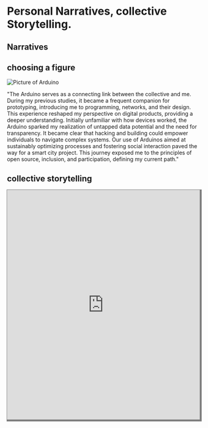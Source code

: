 # Personal Narratives, collective Storytelling. 

## Narratives


## choosing a figure
![Picture of Arduino](../../images/Bearbeitet/Arduino.png)

"The Arduino serves as a connecting link between the collective and me. During my previous studies, it became a frequent companion for prototyping, introducing me to programming, networks, and their design. This experience reshaped my perspective on digital products, providing a deeper understanding. Initially unfamiliar with how devices worked, the Arduino sparked my realization of untapped data potential and the need for transparency. It became clear that hacking and building could empower individuals to navigate complex systems. Our use of Arduinos aimed at sustainably optimizing processes and fostering social interaction paved the way for a smart city project. This journey exposed me to the principles of open source, inclusion, and participation, defining my current path."

## collective storytelling

<iframe name="embed_readwrite" src="https://pad.riseup.net/p/TellingNarrative(s)Stories-keep?showControls=true&showChat=true&showLineNumbers=true&useMonospaceFont=false" width="100%" height="600" frameborder="0" style= "box-shadow: 2px 2px 0px 3px rgba(0, 0, 0, 0.50)"></iframe>
